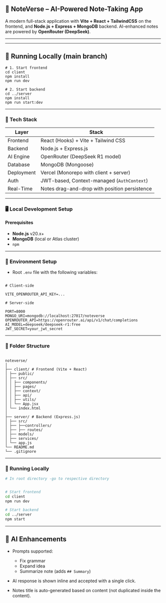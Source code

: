 ## 🧠 NoteVerse – AI-Powered Note-Taking App

A modern full-stack application with **Vite + React + TailwindCSS** on the frontend, and **Node.js + Express + MongoDB** backend. AI-enhanced notes are powered by **OpenRouter (DeepSeek)**.

---

---

## 🚀 Running Locally (main branch)

```
# 1. Start frontend
cd client
npm install
npm run dev

# 2. Start backend
cd ../server
npm install
npm run start:dev

```

---

### 🔧 Tech Stack

| Layer      | Stack                                         |
| ---------- | --------------------------------------------- |
| Frontend   | React (Hooks) + Vite + Tailwind CSS           |
| Backend    | Node.js + Express.js                          |
| AI Engine  | OpenRouter (DeepSeek R1 model)                |
| Database   | MongoDB (Mongoose)                            |
| Deployment | Vercel (Monorepo with client + server)        |
| Auth       | JWT-based, Context-managed (`AuthContext`)    |
| Real-Time  | Notes drag-and-drop with position persistence |

---

### 🖥️ Local Development Setup

#### Prerequisites

- **Node.js** v20.x+
- **MongoDB** (local or Atlas cluster)
- `npm`

---

### 🔑 Environment Setup

- Root `.env` file with the following variables:

```

# Client-side

VITE_OPENROUTER_API_KEY=...

# Server-side

PORT=8000
MONGO_URI=mongodb://localhost:27017/noteverse
OPENROUTER_API=https://openrouter.ai/api/v1/chat/completions
AI_MODEL=deepseek/deepseek-r1:free
JWT_SECRET=your_jwt_secret

```

---

### 📁 Folder Structure

```

noteverse/
│
├── client/ # Frontend (Vite + React)
│ ├── public/
│ ├── src/
│ │ ├── components/
│ │ ├── pages/
│ │ ├── context/
│ │ ├── api/
│ │ ├── utils/
│ │ └── App.jsx
│ └── index.html
│
├── server/ # Backend (Express.js)
│ ├── src/
│ ├── ├──controllers/
│ ├── ├── routes/
│ ├── models/
│ ├── services/
│ └── app.js
└── README.md
└── .gitignore

```

---

### 🚀 Running Locally

```bash
# In root directory -go to respective directory


# Start frontend
cd client
npm run dev

# Start backend
cd ../server
npm start
```

---

## 🧠 AI Enhancements

- Prompts supported:

  - Fix grammar
  - Expand idea
  - Summarize note (adds `## Summary`)

- AI response is shown inline and accepted with a single click.
- Notes title is auto-generated based on content (not duplicated inside the content).
